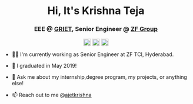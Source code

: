 <h1 align="center">Hi, It's Krishna Teja</h1>
<h3 align="center">EEE @ <a href= https://www.griet.ac.in/ target="blank">GRIET</a>, Senior Engineer @ <a href=https://www.zf.com/mobile/en/homepage/homepage.html target="blank">ZF Group</a></h3>
<p align="center">
<a href=mailto:krishnateja7.reddy@gmail.com target="blank"><img align="center" src=https://cdn.jsdelivr.net/npm/simple-icons@3.0.1/icons/gmail.svg alt="ajetkrishna" height="20" width="20" /></a>
<a href=[www.linkedin.com/in/ajetkrishna](https://www.linkedin.com/in/ajetkrishna/) target="blank"><img align="center" src=https://cdn.jsdelivr.net/npm/simple-icons@3.0.1/icons/linkedin.svg alt="ajetkrishna" height="20" width="20" /></a>
<a href=https://twitter.com/ajetkrishna target="blank"><img align="center" src=https://cdn.jsdelivr.net/npm/simple-icons@3.0.1/icons/twitter.svg
 alt="ajetkrishna" height="20" width="20" /></a>
</p>
<p>
  
- 👨‍💼 I'm currently working as Senior Engineer at ZF TCI, Hyderabad.
  
- 👷‍ I graduated in May 2019! 

- 💬 Ask me about my internship,degree program, my projects, or anything else! 
- 📫 Reach out to me @[ajetkrishna](https://twitter.com/ajetkrishna)
</p>

<!---
ajetkrishna/ajetkrishna is a ✨ special ✨ repository because its `README.md` (this file) appears on your GitHub profile.
You can click the Preview link to take a look at your changes.
--->
